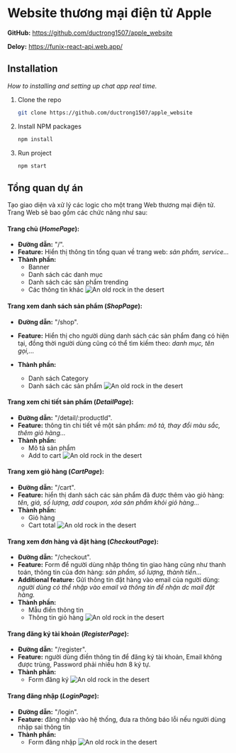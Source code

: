 # Website thương mại điện tử Apple

**GitHub:** https://github.com/ductrong1507/apple_website

**Deloy:** https://funix-react-api.web.app/

## Installation

_How to installing and setting up chat app real time._

1. Clone the repo
   ```sh
   git clone https://github.com/ductrong1507/apple_website
   ```
2. Install NPM packages
   ```sh
   npm install
   ```
3. Run project
   ```sh
   npm start
   ```

## Tổng quan dự án

Tạo giao diện và xử lý các logic cho một trang Web thương mại điện tử. Trang Web sẽ bao gồm các chức năng như sau:

#### Trang chủ (_HomePage_):

- **Đường dẫn:** "/".
- **Feature:** Hiển thị thông tin tổng quan về trang web: _sản phẩm, service..._
- **Thành phần:**
  - Banner
  - Danh sách các danh mục
  - Danh sách các sản phẩm trending
  - Các thông tin khác
    ![An old rock in the desert](https://firebasestorage.googleapis.com/v0/b/funix-way.appspot.com/o/xSeries%2FCCDN%2FReactJS%2FAssignment_Images%2FRJS101x_ASM03_22.png?alt=media&token=a71c2c59-2bba-477f-87b5-cac35f2e3294)

#### Trang xem danh sách sản phẩm (_ShopPage_):

- **Đường dẫn:** "/shop".
- **Feature:** Hiển thị cho người dùng danh sách các sản phẩm đang có hiện tại, đồng thời người dùng cũng có thể tìm kiếm theo: _danh mục, tên gọi,..._
- **Thành phần:**

  - Danh sách Category
  - Danh sách các sản phẩm
    ![An old rock in the desert](https://firebasestorage.googleapis.com/v0/b/funix-way.appspot.com/o/xSeries%2FCCDN%2FReactJS%2FAssignment_Images%2FRJS101x_ASM03_19.gif?alt=media&token=2fc3c2cf-9d3e-424b-a455-4c238fdffd24)

#### Trang xem chi tiết sản phẩm (_DetailPage_):

- **Đường dẫn:** "/detail/:productId".
- **Feature:** thông tin chi tiết về một sản phẩm: _mô tả, thay đổi màu sắc, thêm giỏ hàng..._
- **Thành phần:**
  - Mô tả sản phẩm
  - Add to cart
    ![An old rock in the desert](https://firebasestorage.googleapis.com/v0/b/funix-way.appspot.com/o/xSeries%2FCCDN%2FReactJS%2FAssignment_Images%2FRJS101x_ASM03_08.png?alt=media&token=58109da4-d9dc-43f6-b44e-41233a18ccf0)

#### Trang xem giỏ hàng (_CartPage_):

- **Đường dẫn:** "/cart".
- **Feature:** hiển thị danh sách các sản phẩm đã được thêm vào giỏ hàng: _tên, giá, số lượng, add coupon, xóa sản phẩm khỏi giỏ hàng..._
- **Thành phần:**
  - Giỏ hàng
  - Cart total
    ![An old rock in the desert](https://firebasestorage.googleapis.com/v0/b/funix-way.appspot.com/o/xSeries%2FCCDN%2FReactJS%2FAssignment_Images%2FRJS101x_ASM03_20.png?alt=media&token=fff6ab66-66e7-4834-b20b-8facba20c2d6)

#### Trang xem đơn hàng và đặt hàng (_CheckoutPage_):

- **Đường dẫn:** "/checkout".
- **Feature:** Form để người dùng nhập thông tin giao hàng cũng như thanh toán, thông tin của đơn hàng: _sản phẩm, số lượng, thành tiền..._
- **Additional feature:** Gửi thông tin đặt hàng vào email của người dùng: _người dùng có thể nhập vào email và thông tin để nhận dc mail đặt hàng._
- **Thành phần:**
  - Mẫu điền thông tin
  - Thông tin giỏ hàng
    ![An old rock in the desert](https://firebasestorage.googleapis.com/v0/b/funix-way.appspot.com/o/xSeries%2FCCDN%2FReactJS%2FAssignment_Images%2FRJS101x_ASM03_21.png?alt=media&token=db5ab89f-7a67-4385-8121-963c50a37ad6)

#### Trang đăng ký tài khoản (_RegisterPage_):

- **Đường dẫn:** "/register".
- **Feature:** người dùng điền thông tin để đăng ký tài khoản, Email không được trùng, Password phải nhiều hơn 8 ký tự.
- **Thành phần:**
  - Form đăng ký
    ![An old rock in the desert](https://firebasestorage.googleapis.com/v0/b/funix-way.appspot.com/o/xSeries%2FCCDN%2FReactJS%2FAssignment_Images%2FRJS101x_ASM03_23.png?alt=media&token=f2fbfbc3-7649-47c9-930f-2c38f1ecb260)

#### Trang đăng nhập (_LoginPage_):

- **Đường dẫn:** "/login".
- **Feature:** đăng nhập vào hệ thống, đưa ra thông báo lỗi nếu người dùng nhập sai thông tin
- **Thành phần:**
  - Form đăng nhập
    ![An old rock in the desert](https://firebasestorage.googleapis.com/v0/b/funix-way.appspot.com/o/xSeries%2FCCDN%2FReactJS%2FAssignment_Images%2FRJS101x_ASM03_10.png?alt=media&token=2a23b361-41fa-4ca9-b53a-4697e65b42b9)
